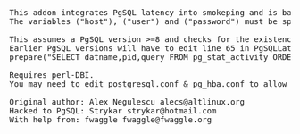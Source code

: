 <pre>
This addon integrates PgSQL latency into smokeping and is based off https://github.com/alecs/smokeping-plugins
The variables ("host"), ("user") and ("password") must be specified in order for the probe to work.

This assumes a PgSQL version >=8 and checks for the existence of the default db named 'postgres'
Earlier PgSQL versions will have to edit line 65 in PgSQLLatency.pm accordingly:
prepare("SELECT datname,pid,query FROM pg_stat_activity ORDER BY pid;")

Requires perl-DBI.
You may need to edit postgresql.conf & pg_hba.conf to allow remote connections and listen on network interfaces

Original author: Alex Negulescu alecs@altlinux.org
Hacked to PgSQL: Strykar strykar@hotmail.com
With help from: fwaggle fwaggle@fwaggle.org
</pre>
